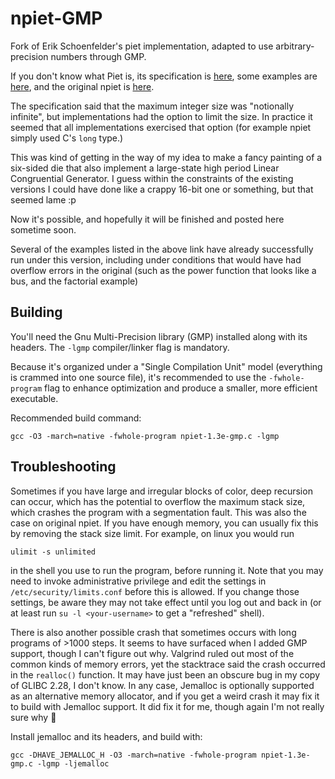 # npiet-GMP
Fork of Erik Schoenfelder's piet implementation, adapted to use arbitrary-precision numbers through GMP.

If you don't know what Piet is, its specification is [here](http://www.dangermouse.net/esoteric/piet.html), some examples are [here](http://www.dangermouse.net/esoteric/piet/samples.html), and the original npiet is [here](https://www.bertnase.de/npiet/).

The specification said that the maximum integer size was "notionally infinite", but implementations had the option to limit the size. In practice it seemed that all implementations exercised that option (for example npiet simply used C's `long` type.)

This was kind of getting in the way of my idea to make a fancy painting of a six-sided die that also implement a large-state high period Linear Congruential Generator. I guess within the constraints of the existing versions I could have done like a crappy 16-bit one or something, but that seemed lame :p

Now it's possible, and hopefully it will be finished and posted here sometime soon.

Several of the examples listed in the above link have already successfully run under this version, including under conditions that would have had overflow errors in the original (such as the power function that looks like a bus, and the factorial example)

## Building

You'll need the Gnu Multi-Precision library (GMP) installed along with its headers. The `-lgmp` compiler/linker flag is mandatory. 

Because it's organized under a "Single Compilation Unit" model (everything is crammed into one source file), it's recommended to use the `-fwhole-program` flag to enhance optimization and produce a smaller, more efficient executable.

Recommended build command:

```
gcc -O3 -march=native -fwhole-program npiet-1.3e-gmp.c -lgmp
```

## Troubleshooting

Sometimes if you have large and irregular blocks of color, deep recursion can occur, which has the potential to overflow the maximum stack size, which crashes the program with a segmentation fault. This was also the case on original npiet. If you have enough memory, you can usually fix this by removing the stack size limit. For example, on linux you would run

`ulimit -s unlimited`

in the shell you use to run the program, before running it. Note that you may need to invoke administrative privilege and edit the settings in `/etc/security/limits.conf` before this is allowed. If you change those settings, be aware they may not take effect until you log out and back in (or at least run `su -l <your-username>` to get a "refreshed" shell).

There is also another possible crash that sometimes occurs with long programs of >1000 steps. It seems to have surfaced when I added GMP support, though I can't figure out why. Valgrind ruled out most of the common kinds of memory errors, yet the stacktrace said the crash occurred in the `realloc()` function. It may have just been an obscure bug in my copy of GLIBC 2.28, I don't know. In any case, Jemalloc is optionally supported as an alternative memory allocator, and if you get a weird crash it may fix it to build with Jemalloc support. It did fix it for me, though again I'm not really sure why 🤷

Install jemalloc and its headers, and build with:

```
gcc -DHAVE_JEMALLOC_H -O3 -march=native -fwhole-program npiet-1.3e-gmp.c -lgmp -ljemalloc
```
